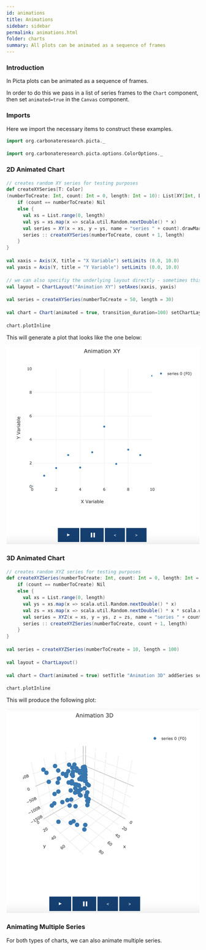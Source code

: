 ```yaml
---
id: animations
title: Animations
sidebar: sidebar
permalink: animations.html
folder: charts
summary: All plots can be animated as a sequence of frames
---
```


### Introduction

In Picta plots can be animated as a sequence of frames. 

In order to do this we pass in a list of series frames to the ```Chart``` component, then set ```animated=true``` in the ```Canvas``` component.

### Imports

Here we import the necessary items to construct these examples.

```scala
import org.carbonateresearch.picta._

import org.carbonateresearch.picta.options.ColorOptions._
```

### 2D Animated Chart

```scala
// creates random XY series for testing purposes
def createXYSeries[T: Color]
(numberToCreate: Int, count: Int = 0, length: Int = 10): List[XY[Int, Double, T, T]] = {
    if (count == numberToCreate) Nil
    else {
      val xs = List.range(0, length)
      val ys = xs.map(x => scala.util.Random.nextDouble() * x)
      val series = XY(x = xs, y = ys, name = "series " + count).drawMarkers
      series :: createXYSeries(numberToCreate, count + 1, length)
    }
}

val xaxis = Axis(X, title = "X Variable") setLimits (0.0, 10.0)
val yaxis = Axis(Y, title = "Y Variable") setLimits (0.0, 10.0)

// we can also specifiy the underlying layout directly - sometimes this can be useful
val layout = ChartLayout("Animation XY") setAxes(xaxis, yaxis)

val series = createXYSeries(numberToCreate = 50, length = 30)

val chart = Chart(animated = true, transition_duration=100) setChartLayout layout addSeries series

chart.plotInline
```

This will generate a plot that looks like the one below:

![animationxy](images/charts/animationXY.png)


### 3D Animated Chart

```scala
// creates random XYZ series for testing purposes
def createXYZSeries(numberToCreate: Int, count: Int = 0, length: Int = 10): List[XYZ[Int, Double, Double]] = {
    if (count == numberToCreate) Nil
    else {
      val xs = List.range(0, length)
      val ys = xs.map(x => scala.util.Random.nextDouble() * x)
      val zs = xs.map(x => scala.util.Random.nextDouble() * x * scala.util.Random.nextInt())
      val series = XYZ(x = xs, y = ys, z = zs, name = "series " + count, `type` = SCATTER3D).drawMarkers
      series :: createXYZSeries(numberToCreate, count + 1, length)
    }
}

val series = createXYZSeries(numberToCreate = 10, length = 100)

val layout = ChartLayout()

val chart = Chart(animated = true) setTitle "Animation 3D" addSeries series 

chart.plotInline
```

This will produce the following plot:

![animationxyz](images/charts/animationXYZ.png)

### Animating Multiple Series

For both types of charts, we can also animate multiple series.